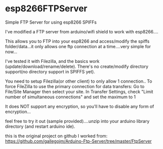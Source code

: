 # esp8266FTPServer
Simple FTP Server for using esp8266 SPIFFs


I've modified a FTP server from arduino/wifi shield to work with esp8266....

This allows you to FTP into your esp8266 and access/modify the spiffs folder/data...it only allows one ftp connection at a time....very simple for now...

I've tested it with Filezilla, and the basics work (update/download/rename/delete). There's no create/modify directory support(no directory support in SPIFFS yet).

You need to setup Filezilla(or other client) to only allow 1 connection..
To force FileZilla to use the primary connection for data transfers:
Go to File/Site Manager then select your site.
In Transfer Settings, check "Limit number of simultaneous connections" and set the maximum to 1

It does NOT support any encryption, so you'll have to disable any form of encryption...

feel free to try it out (sample provided)....unzip into your arduino library directory (and restart arduino ide).


this is the original project on github I worked from: https://github.com/gallegojm/Arduino-Ftp-Server/tree/master/FtpServer
